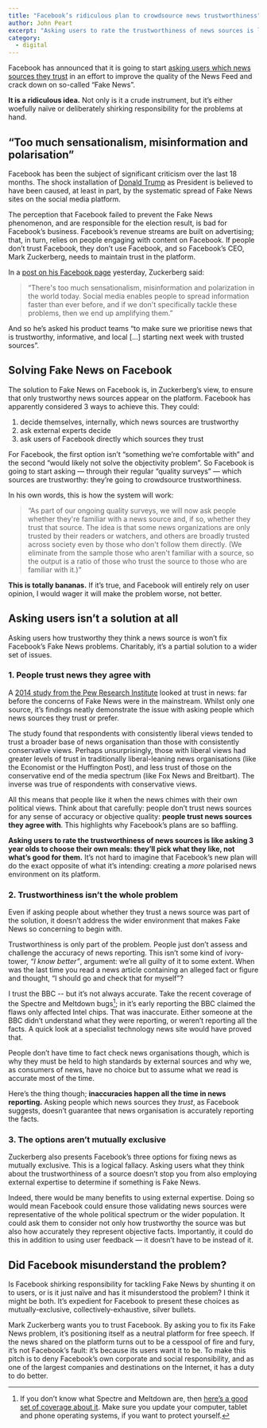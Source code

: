 ```yaml
---
title: "Facebook’s ridiculous plan to crowdsource news trustworthiness"
author: John Peart
excerpt: "Asking users to rate the trustworthiness of news sources is like asking 3 year olds to choose their own meals: they’ll pick what they like, not what’s good for them."
category:
  - digital
---
```


Facebook has announced that it is going to start [asking users which news sources they trust](https://www.theverge.com/2018/1/19/16911284/facebook-news-sources-trustworthiness-survey-users-news-feed "The Verge (External link)") in an effort to improve the quality of the News Feed and crack down on so-called “Fake News”. 

**It is a ridiculous idea.** Not only is it a crude instrument, but it’s either woefully naïve or deliberately shirking responsibility for the problems at hand.

## “Too much sensationalism, misinformation and polarisation”

Facebook has been the subject of significant criticism over the last 18 months. The shock installation of [Donald Trump](https://twitter.com/realDonaldTrump) as President is believed to have been caused, at least in part, by the systematic spread of Fake News sites on the social media platform. 

The perception that Facebook failed to prevent the Fake News phenomenon, and are responsible for the election result, is bad for Facebook’s business. Facebook’s revenue streams are built on advertising; that, in turn, relies on people engaging with content on Facebook. If people don’t trust Facebook, they don’t use Facebook, and so Facebook’s CEO, Mark Zuckerberg, needs to maintain trust in the platform.

In a [post on his Facebook page](https://www.facebook.com/zuck/posts/10104445245963251) yesterday, Zuckerberg said:

> “There's too much sensationalism, misinformation and polarization in the world today. Social media enables people to spread information faster than ever before, and if we don't specifically tackle these problems, then we end up amplifying them.”

And so he’s asked his product teams “to make sure we prioritise news that is trustworthy, informative, and local [...] starting next week with trusted sources”.

## Solving Fake News on Facebook

The solution to Fake News on Facebook is, in Zuckerberg’s view, to ensure that only trustworthy news sources appear on the platform. Facebook has apparently considered 3 ways to achieve this. They could:

1. decide themselves, internally, which news sources are trustworthy
2. ask external experts decide 
3. ask users of Facebook directly which sources they trust

For Facebook, the first option isn’t “something we’re comfortable with” and the second “would likely not solve the objectivity problem”. So Facebook is going to start asking — through their regular “quality surveys” — which sources are trustworthy: they’re going to crowdsource trustworthiness.

In his own words, this is how the system will work: 

> “As part of our ongoing quality surveys, we will now ask people whether they're familiar with a news source and, if so, whether they trust that source. The idea is that some news organizations are only trusted by their readers or watchers, and others are broadly trusted across society even by those who don't follow them directly. (We eliminate from the sample those who aren't familiar with a source, so the output is a ratio of those who trust the source to those who are familiar with it.)”

**This is totally bananas.** If it’s true, and Facebook will entirely rely on user opinion, I would wager it will make the problem worse, not better. 

## Asking users isn’t a solution at all

Asking users how trustworthy they think a news source is won’t fix Facebook’s Fake News problems. Charitably, it’s a partial solution to a wider set of issues.

### 1. People trust news they agree with

A [2014 study from the Pew Research Institute](http://www.journalism.org/2014/10/21/political-polarization-media-habits/) looked at trust in news: far before the concerns of Fake News were in the mainstream. Whilst only one source, it’s findings neatly demonstrate the issue with asking people which news sources they trust or prefer.

The study found that respondents with consistently liberal views tended to trust a broader base of news organisation than those with consistently conservative views. Perhaps unsurprisingly, those with liberal views had greater levels of trust in traditionally liberal-leaning news organisations (like the Economist or the Huffington Post), and less trust of those on the conservative end of the media spectrum (like Fox News and Breitbart). The inverse was true of respondents with conservative views.

All this means that people like it when the news chimes with their own political views. Think about that carefully: people don’t trust news sources for any sense of accuracy or objective quality: **people trust news sources they agree with**. This highlights why Facebook’s plans are so baffling. 

**Asking users to rate the trustworthiness of news sources is like asking 3 year olds to choose their own meals: they’ll pick what they like, not what’s good for them.** It’s not hard to imagine that Facebook’s new plan will do the exact opposite of what it’s intending: creating a *more* polarised news environment on its platform.

### 2. Trustworthiness isn’t the whole problem

Even if asking people about whether they trust a news source was part of the solution, it doesn’t address the wider environment that makes Fake News so concerning to begin with. 

Trustworthiness is only part of the problem. People just don’t assess and challenge the accuracy of news reporting. This isn’t some kind of ivory-tower, *“I know better”*, argument: we’re all guilty of it to some extent. When was the last time you read a news article containing an alleged fact or figure and thought, “I should go and check that for myself”?

I trust the BBC -- but it’s not always accurate. Take the recent  coverage of the Spectre and Meltdown bugs[^1]; in it’s early reporting the BBC claimed the flaws only affected Intel chips. That was inaccurate. Either someone at the BBC didn’t understand what they were reporting, or weren’t reporting all the facts. A quick look at a specialist technology news site would have proved that.

People don’t have time to fact check news organisations though, which is why they must be held to high standards by external sources and why we, as consumers of news, have no choice but to assume what we read is accurate most of the time.

Here’s the thing though; **inaccuracies happen all the time in news reporting.** Asking people which news sources they *trust*, as Facebook suggests, doesn’t guarantee that news organisation is accurately reporting the facts.

### 3. The options aren’t mutually exclusive

Zuckerberg also presents Facebook’s three options for fixing news as mutually exclusive. This is a logical fallacy. Asking users what they think about the trustworthiness of a source doesn’t stop you from also employing external expertise to determine if something is Fake News.

Indeed, there would be many benefits to using external expertise. Doing so would mean Facebook could ensure those validating news sources were representative of the whole political spectrum or the wider population. It could ask them to consider not only how trustworthy the source was but also how accurately they represent objective facts. Importantly, it could do this in addition to using user feedback — it doesn’t have to be instead of it.

## Did Facebook misunderstand the problem?

Is Facebook shirking responsibility for tackling Fake News by shunting it on to users, or is it just naïve and has it misunderstood the problem? I think it might be both. It’s expedient for Facebook to present these choices as mutually-exclusive, collectively-exhaustive, silver bullets. 

Mark Zuckerberg wants you to trust Facebook. By asking you to fix its Fake News problem, it’s positioning itself as a neutral platform for free speech. If the news shared on the platform turns out to be a cesspool of fire and fury, it’s not Facebook’s fault: it’s because its users want it to be. To make this pitch is to deny Facebook’s own corporate and social responsibility, and as one of the largest companies and destinations on the Internet, it has a duty to do better.

[^1]: If you don’t know what Spectre and Meltdown are, then [here’s a good set of coverage about it](https://www.theverge.com/2018/1/4/16850516/intel-meltdown-spectre-bug-patch-cpu-security-flaw-news). Make sure you update your computer, tablet and phone operating systems, if you want to protect yourself.